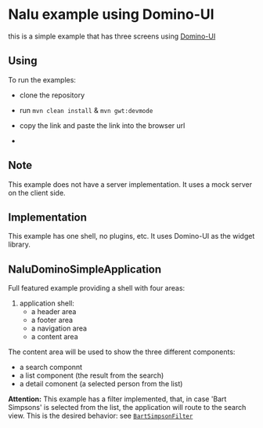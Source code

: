 # Nalu example using Domino-UI
this is a simple example that has three screens using [Domino-UI](https://github.com/DominoKit/domino-ui)

## Using
To run the examples:

* clone the repository

* run `mvn clean install` & `mvn gwt:devmode`

* copy the link and paste the link into the browser url
* 
## Note
This example does not have a server implementation. It uses a mock server on the client side.

## Implementation
This example has one shell, no plugins, etc. It uses Domino-UI as the widget library.

## NaluDominoSimpleApplication
Full featured example providing a shell with four areas:

1. application shell:
      * a header area
      * a footer area
      * a navigation area
      * a content area

The content area will be used to show the three different components:

* a search componnt
* a list component (the result from the search)
* a detail comonent (a selected person from the list)

**Attention:**
This example has a filter implemented, that, in case 'Bart Simpsons' is selected from the list, the application will route to the search view. This is the desired behavior: see [```BartSimpsonFilter```](https://github.com/NaluKit/nalu-examples/blob/master/NaluDominoSimpleApplication/src/main/java/com/github/nalukit/example/nalu/simpleapplication/client/filters/BartSimpsonFilter.java)

